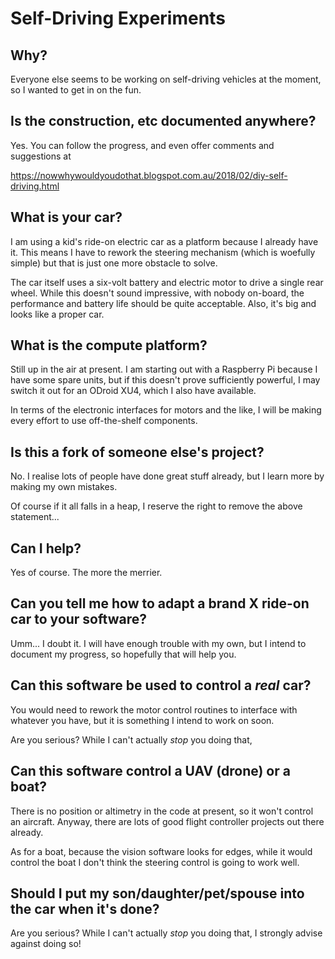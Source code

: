 # Self-Driving Experiments

## Why?

Everyone else seems to be working on self-driving vehicles at the moment, so I wanted to get in on the fun.

## Is the construction, etc documented anywhere?

Yes.  You can follow the progress, and even offer comments and suggestions at

https://nowwhywouldyoudothat.blogspot.com.au/2018/02/diy-self-driving.html

## What is your car?

I am using a kid's ride-on electric car as a platform because I already have it.  This means I have to rework the steering mechanism (which is woefully simple) but that is just one more obstacle to solve.

The car itself uses a six-volt battery and electric motor to drive a single rear wheel.  While this doesn't sound impressive, with nobody on-board, the performance and battery life should be quite acceptable.  Also, it's big and looks like a proper car.

## What is the compute platform?

Still up in the air at present.  I am starting out with a Raspberry Pi because I have some spare units, but if this doesn't prove sufficiently powerful, I may switch it out for an ODroid XU4, which I also have available.

In terms of the electronic interfaces for motors and the like, I will be making every effort to use off-the-shelf components.

## Is this a fork of someone else's project?

No.  I realise lots of people have done great stuff already, but I learn more by making my own mistakes.

Of course if it all falls in a heap, I reserve the right to remove the above statement...

## Can I help?

Yes of course.  The more the merrier.

## Can you tell me how to adapt a brand X ride-on car to your software?

Umm... I doubt it.  I will have enough trouble with my own, but I intend to document my progress, so hopefully that will help you.

## Can this software be used to control a *real* car?

You would need to rework the motor control routines to interface with whatever you have, but it is something I intend to work on soon.

Are you serious?  While I can't actually *stop* you doing that, 

## Can this software control a UAV (drone) or a boat?

There is no position or altimetry in the code at present, so it won't control an aircraft.  Anyway, there are lots of good flight controller projects out there already.

As for a boat, because the vision software looks for edges, while it would control the boat I don't think the steering control is going to work well.

## Should I put my son/daughter/pet/spouse into the car when it's done?

Are you serious?  While I can't actually *stop* you doing that, I strongly advise against doing so!
